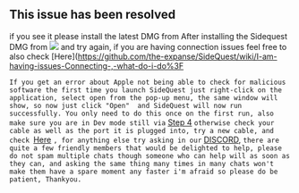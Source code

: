 This issue has been resolved
----
if you see it please install the latest DMG from After installing the Sidequest DMG from ![](https://sidequestvr.com/#/download) and try again, if you are having connection issues feel free to also check [Here](https://github.com/the-expanse/SideQuest/wiki/I-am-having-issues-Connecting-,-what-do-i-do%3F



`If you get an error about Apple not being able to check for malicious software the first time you launch SideQuest just right-click on the application, select open from the pop-up menu, the same window will show, so now just click "Open"  and SideQuest will now run successfully. You only need to do this once on the first run, also make sure you are in Dev mode still via` [Step 4](https://github.com/the-expanse/SideQuest/wiki/SideQuest-Setup-&-How-To-install) `otherwise check your cable as well as the port it is plugged into, try a new cable, and check `[Here](https://github.com/the-expanse/SideQuest/wiki/I-am-having-issues-Connecting-,-what-do-i-do%3F) `, for anything else try asking in our` [DISCORD](https://discord.me/sidequestvr), `there are quite a few friendly members that would be delighted to help, please do not spam multiple chats though someone who can help will as soon as they can, and asking the same thing many times in many chats won't make them have a spare moment any faster i'm afraid so please do be patient, Thankyou.`